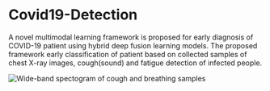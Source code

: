 # Covid19-Detection
A novel multimodal learning framework is proposed for early diagnosis of COVID-19 patient using hybrid deep fusion learning models. The proposed framework early classification of patient based on collected samples of chest X-ray images, cough(sound) and fatigue detection of infected people.

![Wide-band spectogram of cough and breathing samples](/images/)

